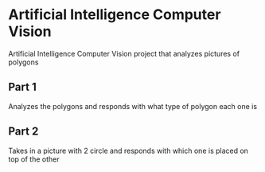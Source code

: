 # Artificial Intelligence Computer Vision
Artificial Intelligence Computer Vision project that analyzes pictures of polygons

## Part 1
Analyzes the polygons and responds with what type of polygon each one is

## Part 2
Takes in a picture with 2 circle and responds with which one is placed on top of the other
